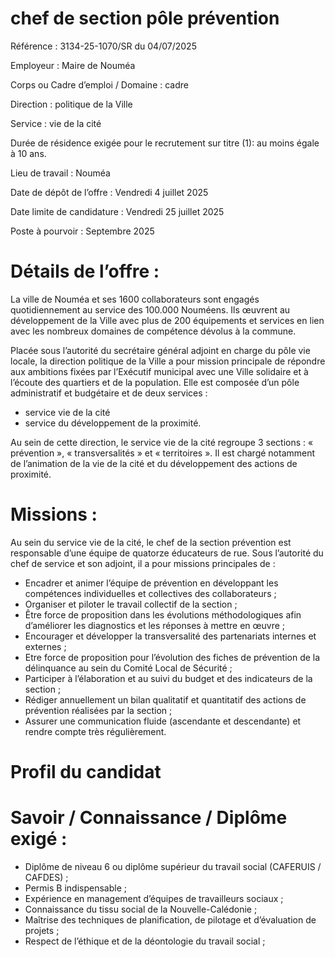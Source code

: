 
# chef de section pôle prévention

Référence : 3134-25-1070/SR du 04/07/2025

Employeur : Maire de Nouméa

Corps ou Cadre d’emploi / Domaine : cadre

Direction : politique de la Ville

Service : vie de la cité

Durée de résidence exigée pour le recrutement sur titre (1): au moins égale à 10 ans.

Lieu de travail : Nouméa

Date de dépôt de l’offre : Vendredi 4 juillet 2025

Date limite de candidature : Vendredi 25 juillet 2025

Poste à pourvoir : Septembre 2025

# Détails de l’offre :

La ville de Nouméa et ses 1600 collaborateurs sont engagés quotidiennement au service des 100.000 Nouméens. Ils œuvrent au développement de la Ville avec plus de 200 équipements et services en lien avec les nombreux domaines de compétence dévolus à la commune.

Placée sous l’autorité du secrétaire général adjoint en charge du pôle vie locale, la direction politique de la Ville a pour mission principale de répondre aux ambitions fixées par l’Exécutif municipal avec une Ville solidaire et à l’écoute des quartiers et de la population. Elle est composée d’un pôle administratif et budgétaire et de deux services :

- service vie de la cité
- service du développement de la proximité.

Au sein de cette direction, le service vie de la cité regroupe 3 sections : « prévention », « transversalités » et « territoires ». Il est chargé notamment de l’animation de la vie de la cité et du développement des actions de proximité.

# Missions :

Au sein du service vie de la cité, le chef de la section prévention est responsable d’une équipe de quatorze éducateurs de rue. Sous l’autorité du chef de service et son adjoint, il a pour missions principales de :

- Encadrer et animer l’équipe de prévention en développant les compétences individuelles et collectives des collaborateurs ;
- Organiser et piloter le travail collectif de la section ;
- Être force de proposition dans les évolutions méthodologiques afin d’améliorer les diagnostics et les réponses à mettre en œuvre ;
- Encourager et développer la transversalité des partenariats internes et externes ;
- Etre force de proposition pour l’évolution des fiches de prévention de la délinquance au sein du Comité Local de Sécurité ;
- Participer à l’élaboration et au suivi du budget et des indicateurs de la section ;
- Rédiger annuellement un bilan qualitatif et quantitatif des actions de prévention réalisées par la section ;
- Assurer une communication fluide (ascendante et descendante) et rendre compte très régulièrement.

# Profil du candidat

# Savoir / Connaissance / Diplôme exigé :

- Diplôme de niveau 6 ou diplôme supérieur du travail social (CAFERUIS / CAFDES) ;
- Permis B indispensable ;
- Expérience en management d’équipes de travailleurs sociaux ;
- Connaissance du tissu social de la Nouvelle-Calédonie ;
- Maîtrise des techniques de planification, de pilotage et d’évaluation de projets ;
- Respect de l’éthique et de la déontologie du travail social ;